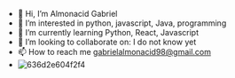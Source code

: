 - 👋 Hi, I’m Almonacid Gabriel
- 👀 I’m interested in python, javascript, Java, programming
- 🌱 I’m currently learning Python, React, Javascript
- 💞️ I’m looking to collaborate on: I do not know yet 
- 📫 How to reach me gabrielalmonacid98@gmail.com
- ![636d2e604f2f4](https://github.com/Almonacid98/Almonacid98/assets/49103419/4a05674a-85d3-48b5-ad31-57b04361c612)

<!---
Almonacid98/Almonacid98 is a ✨ special ✨ repository because its `README.md` (this file) appears on your GitHub profile.
You can click the Preview link to take a look at your changes.
--->
